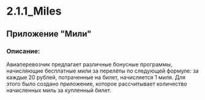 # 2.1.1_Miles

## Приложение "Мили"

### Описание:

Авиаперевозчик предлагает различные бонусные программы, начисляющие бесплатные мили за перелёты по
следующей формуле: за каждые 20 рублей, потраченные на билет, начисляется 1 миля.
Для этого было создано приложение, которое рассчитывает количество начисленных миль за купленный билет.